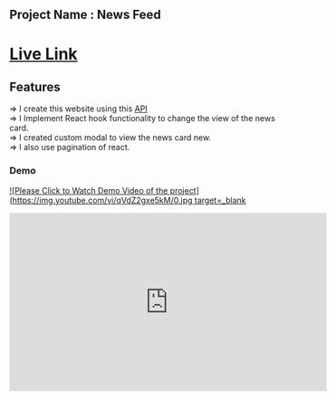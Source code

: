 ## Project Name : News Feed 

 # [Live Link](https://news-feed-app-kalpas.netlify.app/)

## Features

=> I create this website using this [API](https://api.first.org/data/v1/news)
<br>
=> I Implement React hook functionality to change the view of the news card.
<br>
=> I created custom modal to view the news card new.
<br>
=> I also use pagination of react. 

### Demo
[![Please Click to Watch Demo Video of the project](https://img.youtube.com/vi/qVdZ2gxe5kM/0.jpg target=_blank](https://youtu.be/qVdZ2gxe5kM)

<iframe width="560" height="315" src="https://www.youtube.com/embed/qVdZ2gxe5kM" title="YouTube video player" frameborder="0" allow="accelerometer; autoplay; clipboard-write; encrypted-media; gyroscope; picture-in-picture" allowfullscreen></iframe>